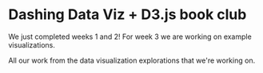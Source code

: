 # Dashing Data Viz + D3.js book club

We just completed weeks 1 and 2!
For week 3 we are  working on example visualizations.

All our work from the data visualization explorations that we're working on. 
